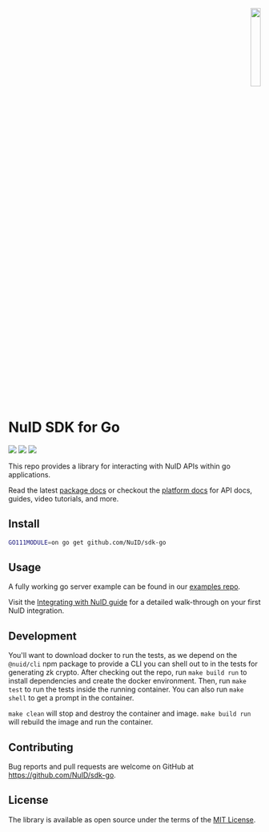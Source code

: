 <p align="right"><a href="https://nuid.io"><img src="https://nuid.io/svg/logo.svg" width="20%"></a></p>

# NuID SDK for Go

[![](https://img.shields.io/github/go-mod/go-version/NuID/sdk-go/main?color=red&label=go.mod&logo=go&logoColor=white&style=for-the-badge)](https://github.com/NuID/sdk-go)
[![](https://img.shields.io/badge/docs-v0.2.0-blue?style=for-the-badge&logo=read-the-docs)](https://pkg.go.dev/github.com/NuID/sdk-go)
[![](https://img.shields.io/badge/docs-platform-purple?style=for-the-badge&logo=read-the-docs)](https://portal.nuid.io/docs)

This repo provides a library for interacting with NuID APIs within go
applications.

Read the latest [package docs](https://pkg.go.dev/github.com/NuID/sdk-go) or
checkout the [platform docs](https://portal.nuid.io/docs) for API docs, guides,
video tutorials, and more.

## Install

```sh
GO111MODULE=on go get github.com/NuID/sdk-go
```

## Usage

A fully working go server example can be found in our [examples
repo](https://github.com/NuID/examples/tree/main/go).

Visit the [Integrating with
NuID guide](https://portal.nuid.io/docs/guides/integrating-with-nuid) for a
detailed walk-through on your first NuID integration.

## Development

You'll want to download docker to run the tests, as we depend on the `@nuid/cli`
npm package to provide a CLI you can shell out to in the tests for generating zk
crypto. After checking out the repo, run `make build run` to install
dependencies and create the docker environment. Then, run `make test` to run the
tests inside the running container. You can also run `make shell` to get a
prompt in the container.

`make clean` will stop and destroy the container and image. `make build run`
will rebuild the image and run the container.

## Contributing

Bug reports and pull requests are welcome on GitHub at https://github.com/NuID/sdk-go.

## License

The library is available as open source under the terms of the [MIT License](https://opensource.org/licenses/MIT).
